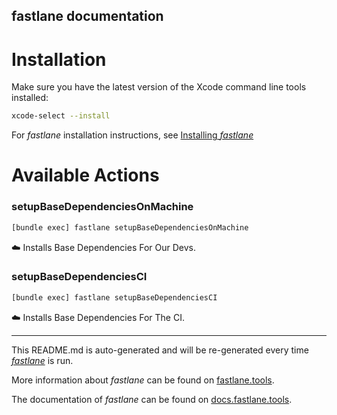 fastlane documentation
----

# Installation

Make sure you have the latest version of the Xcode command line tools installed:

```sh
xcode-select --install
```

For _fastlane_ installation instructions, see [Installing _fastlane_](https://docs.fastlane.tools/#installing-fastlane)

# Available Actions

### setupBaseDependenciesOnMachine

```sh
[bundle exec] fastlane setupBaseDependenciesOnMachine
```

☁️  Installs Base Dependencies For Our Devs.

### setupBaseDependenciesCI

```sh
[bundle exec] fastlane setupBaseDependenciesCI
```

☁️  Installs Base Dependencies For The CI.

----

This README.md is auto-generated and will be re-generated every time [_fastlane_](https://fastlane.tools) is run.

More information about _fastlane_ can be found on [fastlane.tools](https://fastlane.tools).

The documentation of _fastlane_ can be found on [docs.fastlane.tools](https://docs.fastlane.tools).
